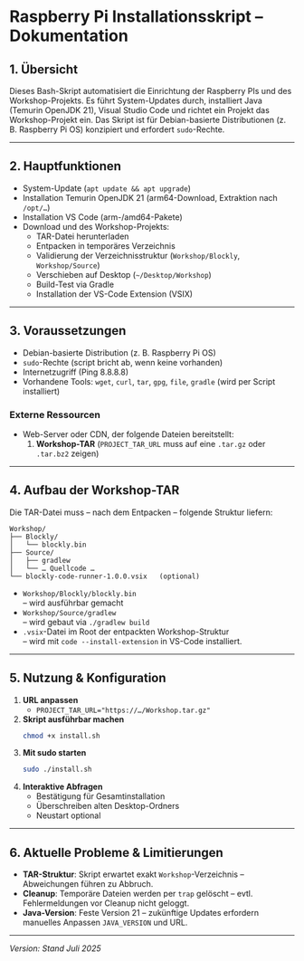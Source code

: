 # Raspberry Pi Installationsskript – Dokumentation

## 1. Übersicht  
Dieses Bash-Skript automatisiert die Einrichtung der Raspberry PIs und des Workshop-Projekts. Es führt System-Updates durch, installiert Java (Temurin OpenJDK 21), Visual Studio Code und richtet ein Projekt das Workshop-Projekt ein. Das Skript ist für Debian-basierte Distributionen (z. B. Raspberry Pi OS) konzipiert und erfordert `sudo`-Rechte.

---

## 2. Hauptfunktionen  
- System-Update (`apt update && apt upgrade`)  
- Installation Temurin OpenJDK 21 (arm64-Download, Extraktion nach `/opt/…`)  
- Installation VS Code (arm-/amd64-Pakete)  
- Download und des Workshop-Projekts:  
  - TAR-Datei herunterladen  
  - Entpacken in temporäres Verzeichnis  
  - Validierung der Verzeichnisstruktur (`Workshop/Blockly`, `Workshop/Source`)  
  - Verschieben auf Desktop (`~/Desktop/Workshop`)  
  - Build-Test via Gradle  
  - Installation der VS-Code Extension (VSIX)  

---

## 3. Voraussetzungen  
- Debian-basierte Distribution (z. B. Raspberry Pi OS)  
- `sudo`-Rechte (script bricht ab, wenn keine vorhanden)  
- Internetzugriff (Ping 8.8.8.8)  
- Vorhandene Tools: `wget`, `curl`, `tar`, `gpg`, `file`, `gradle` (wird per Script installiert)  

### Externe Ressourcen  
- Web-Server oder CDN, der folgende Dateien bereitstellt:  
  1. **Workshop-TAR** (`PROJECT_TAR_URL` muss auf eine `.tar.gz` oder `.tar.bz2` zeigen)  

---

## 4. Aufbau der Workshop-TAR  
Die TAR-Datei muss – nach dem Entpacken – folgende Struktur liefern:

```
Workshop/  
├── Blockly/  
│   └── blockly.bin  
├── Source/  
│   ├── gradlew  
│   └── … Quellcode …  
└── blockly-code-runner-1.0.0.vsix   (optional)
```

- `Workshop/Blockly/blockly.bin`  
  – wird ausführbar gemacht  
- `Workshop/Source/gradlew`  
  – wird gebaut via `./gradlew build`  
- `.vsix`-Datei im Root der entpackten Workshop-Struktur  
  – wird mit `code --install-extension` in VS-Code installiert.  

---

## 5. Nutzung & Konfiguration  
1. **URL anpassen**  
   - `PROJECT_TAR_URL="https://…/Workshop.tar.gz"`  
2. **Skript ausführbar machen**  
   ```bash
   chmod +x install.sh
   ```
3. **Mit sudo starten**  
   ```bash
   sudo ./install.sh
   ```
4. **Interaktive Abfragen**  
   - Bestätigung für Gesamtinstallation  
   - Überschreiben alten Desktop-Ordners  
   - Neustart optional  

---

## 6. Aktuelle Probleme & Limitierungen  
- **TAR-Struktur**: Skript erwartet exakt `Workshop`-Verzeichnis – Abweichungen führen zu Abbruch.  
- **Cleanup**: Temporäre Dateien werden per `trap` gelöscht – evtl. Fehlermeldungen vor Cleanup nicht geloggt.  
- **Java-Version**: Feste Version 21 – zukünftige Updates erfordern manuelles Anpassen `JAVA_VERSION` und URL.  

---

*Version: Stand Juli 2025*
